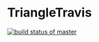 # TriangleTravis

[![build status of master](https://travis-ci.org/ProfK567/TriangleTravis.svg?branch=master)](https://travis-ci.org/ProfK567/TriangleTravis)
